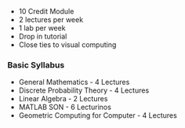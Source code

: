 
- 10 Credit Module
- 2 lectures per week
- 1 lab per week
- Drop in tutorial
- Close ties to visual computing

### Basic Syllabus
- General Mathematics - 4 Lectures
- Discrete Probability Theory - 4 Lectures
- Linear Algebra - 2 Lectures
- MATLAB SON - 6 Lecturinos
- Geometric Computing for Computer  - 4 Lectures
